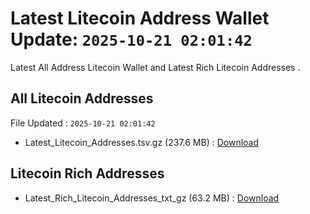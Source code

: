 # Latest Litecoin Address Wallet Update: `2025-10-21 02:01:42`

Latest All Address Litecoin Wallet and Latest Rich Litecoin Addresses .

## All Litecoin Addresses

File Updated : `2025-10-21 02:01:42`

- Latest_Litecoin_Addresses.tsv.gz (237.6 MB) : [Download](https://github.com/Pymmdrza/Rich-Address-Wallet/releases/tag/Litecoin)

## Litecoin Rich Addresses

- Latest_Rich_Litecoin_Addresses_txt_gz (63.2 MB) : [Download](https://github.com/Pymmdrza/Rich-Address-Wallet/releases/tag/Litecoin)
